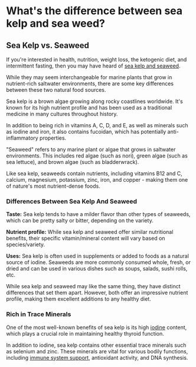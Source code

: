 # What's the difference between sea kelp and sea weed?

## **Sea Kelp vs. Seaweed**

If you're interested in health, nutrition, weight loss, the ketogenic diet, and intermittent fasting, then you may have heard of [sea kelp and seaweed](https://www.drberg.com/blog/kelp-vs-seaweed-whats-the-difference).

While they may seem interchangeable for marine plants that grow in nutrient-rich saltwater environments, there are some key differences between these two natural food sources.

Sea kelp is a brown algae growing along rocky coastlines worldwide. It's known for its high nutrient profile and has been used as a traditional medicine in many cultures throughout history.

In addition to being rich in vitamins A, C, D, and E, as well as minerals such as iodine and iron, it also contains fucoidan, which has potentially anti-inflammatory properties.

"Seaweed" refers to any marine plant or algae that grows in saltwater environments. This includes red algae (such as nori), green algae (such as sea lettuce), and brown algae (such as bladderwrack).

Like sea kelp, seaweeds contain nutrients, including vitamins B12 and C, calcium, magnesium, potassium, zinc, iron, and copper - making them one of nature's most nutrient-dense foods.

### **Differences Between Sea Kelp And Seaweed**

**Taste:** Sea kelp tends to have a milder flavor than other types of seaweeds, which can be pretty salty or bitter, depending on the variety.

**Nutrient profile:** While sea kelp and seaweed offer similar nutritional benefits, their specific vitamin/mineral content will vary based on species/variety.

**Uses:** Sea kelp is often used in supplements or added to foods as a natural source of iodine. Seaweeds are more commonly consumed whole, fresh, or dried and can be used in various dishes such as soups, salads, sushi rolls, etc.

While sea kelp and seaweed may like the same thing, they have distinct differences that set them apart. However, both offer an impressive nutrient profile, making them excellent additions to any healthy diet.

### **Rich in Trace Minerals** 

One of the most well-known benefits of sea kelp is its high [iodine](https://www.drberg.com/blog/8-unexpected-benefits-of-iodine-must-watch) content, which plays a crucial role in maintaining healthy thyroid function.

In addition to iodine, sea kelp contains other essential trace minerals such as selenium and zinc. These minerals are vital for various bodily functions, including [immune system support](https://www.drberg.com/blog/how-keto-protects-your-immune-system), antioxidant activity, and DNA synthesis.